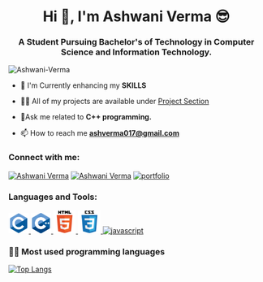 <h1 align="center">Hi 👋, I'm Ashwani Verma 😎 </h1>
<h3 align="center">A Student Pursuing Bachelor's of Technology in Computer Science and Information Technology.</h3>

<p align="left"> <img src="https://komarev.com/ghpvc/?username=Ashwani-Verma-07&label=Profile%20views&color=0e75b6&style=flat" alt="Ashwani-Verma" /> </p>

- 🌱 I'm Currently enhancing my **SKILLS**

- 👨‍💻 All of my projects are available under [Project Section](https://github.com/Ashwani-Verma-07)

- 💬Ask me related to **C++ programming.**

- 📫 How to reach me **ashverma017@gmail.com**

<h3 align="left">Connect with me:</h3>
<p align="left">
<a href="https://www.linkedin.com/in/ashwani-verma-64953820a/" target="blank"><img align="center" src="https://www.maryville.edu/wp-content/uploads/2015/11/Linkedin-logo-1-550x550-300x300.png" alt="Ashwani Verma" height="45" width="45" /></a>
<a href="https://instagram.com/ashwani017/" target="blank"><img align="center"src="https://upload.wikimedia.org/wikipedia/commons/thumb/a/a5/Instagram_icon.png/2048px-Instagram_icon.png" alt="Ashwani Verma" height="30" width="30" /></a>
<a href="https://portfolio-6e4e3.netlify.app/" target="blank"><img align="center" src="https://static.vecteezy.com/system/resources/previews/004/753/030/original/portfolio-icon-shadowed-detailed-portfolio-logo-free-vector.jpg" alt="portfolio" height="30" width="35"/></a>
</p>

<h3 align="left">Languages and Tools:</h3>
<p align="left"><a href="https://www.cprogramming.com/" target="_blank" rel="noreferrer"> <img src="https://raw.githubusercontent.com/devicons/devicon/master/icons/c/c-original.svg" alt="c" width="40" height="40"/> </a> 
<a href="https://www.w3schools.com/cpp/" target="_blank" rel="noreferrer"> <img src="https://raw.githubusercontent.com/devicons/devicon/master/icons/cplusplus/cplusplus-original.svg" alt="cplusplus" width="40" height="40"/> </a>
<a href="https://www.w3.org/html/" target="_blank" rel="noreferrer"> <img src="https://raw.githubusercontent.com/devicons/devicon/master/icons/html5/html5-original-wordmark.svg" alt="html5" width="45" height="45"/> </a> 
<a href="https://www.w3schools.com/css/" target="_blank" rel="noreferrer"> <img src="https://raw.githubusercontent.com/devicons/devicon/master/icons/css3/css3-original-wordmark.svg" alt="css3" width="45" height="45"/> </a> 
<a href="https://www.w3schools.com/js/" target="_blank" ><img src="https://upload.wikimedia.org/wikipedia/commons/thumb/9/99/Unofficial_JavaScript_logo_2.svg/480px-Unofficial_JavaScript_logo_2.svg.png" alt="javascript" width="35" height="35"/></a>


<h3> 👨‍💻 Most used programming languages</h3>

[![Top Langs](https://github-readme-stats.vercel.app/api/top-langs/?username=Ashwani-Verma-07&theme=dracula)](https://github.com/Ashwani-Verma-07/github-readme-stats)

